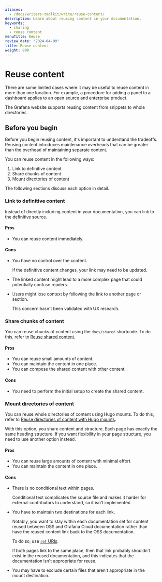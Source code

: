 ```yaml
---
aliases:
  - /docs/writers-toolkit/write/reuse-content/
description: Learn about reusing content in your documentation.
keywords:
  - sharing
  - reuse content
menuTitle: Reuse
review_date: "2024-04-09"
title: Reuse content
weight: 800
---
```


# Reuse content

There are some limited cases where it may be useful to reuse content in more than one location.
For example, a procedure for adding a panel to a dashboard applies to an open source and enterprise product.

The Grafana website supports reusing content from snippets to whole directories.

## Before you begin

Before you begin reusing content, it's important to understand the tradeoffs.
Reusing content introduces maintenance overheads that can be greater than the overhead of maintaining separate content.

You can reuse content in the following ways:

1. Link to definitive content
1. Share chunks of content
1. Mount directories of content

The following sections discuss each option in detail.

### Link to definitive content

Instead of directly including content in your documentation, you can link to the definitive source.

#### Pros

- You can reuse content immediately.

#### Cons

- You have no control over the content.

  If the definitive content changes, your link may need to be updated.

- The linked content might lead to a more complex page that could potentially confuse readers.

- Users might lose context by following the link to another page or section.

  This concern hasn't been validated with UX research.

### Share chunks of content

You can reuse chunks of content using the `docs/shared` shortcode.
To do this, refer to [Reuse shared content](https://grafana.com/docs/writers-toolkit/write/reuse-content/reuse-shared-content/).

#### Pros

- You can reuse small amounts of content.
- You can maintain the content in one place.
- You can compose the shared content with other content.

#### Cons

- You need to perform the initial setup to create the shared content.

### Mount directories of content

You can reuse whole directories of content using Hugo mounts.
To do this, refer to [Reuse directories of content with Hugo mounts](https://grafana.com/docs/writers-toolkit/write/reuse-content/reuse-directories/).

With this option, you share content and structure.
Each page has exactly the same heading structure.
If you want flexibility in your page structure, you need to use another option instead.

#### Pros

- You can reuse large amounts of content with minimal effort.
- You can maintain the content in one place.

#### Cons

- There is no conditional text within pages.

  Conditional text complicates the source file and makes it harder for external contributors to understand, so it isn't implemented.

- You have to maintain two destinations for each link.

  Notably, you want to stay within each documentation set for content reused between OSS and Grafana Cloud documentation rather than have the reused content link back to the OSS documentation.

  To do so, use [`ref` URIs](https://grafana.com/docs/writers-toolkit/write/links/#link-from-source-content-thats-used-in-multiple-projects).

  If both pages link to the same place, then that link probably shouldn't exist in the reused documentation, and this indicates that the documentation isn't appropriate for reuse.

- You may have to exclude certain files that aren't appropriate in the mount destination.
